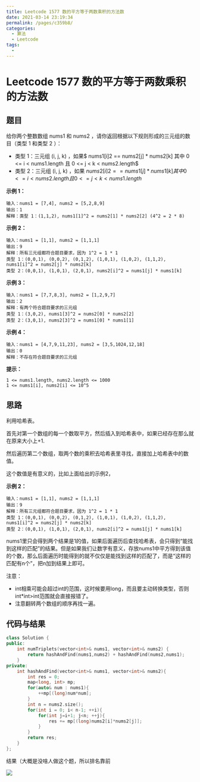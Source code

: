 ```yaml
---
title: Leetcode 1577 数的平方等于两数乘积的方法数
date: 2021-03-14 23:19:34
permalink: /pages/c359b8/
categories:
  - 算法
  - Leetcode
tags:
  - 
---
```

# Leetcode 1577 数的平方等于两数乘积的方法数

## 题目

给你两个整数数组 nums1 和 nums2 ，请你返回根据以下规则形成的三元组的数目（类型 1 和类型 2 ）：

- 类型 1：三元组 (i, j, k) ，如果$ nums1[i]2 == nums2[j] * nums2[k] 其中 0 <= i < nums1.length 且 0 <= j < k < nums2.length$
- 类型 2：三元组 (i, j, k) ，如果 $nums2[i]2 == nums1[j] * nums1[k] 其中 0 <= i < nums2.length 且 0 <= j < k < nums1.length$

**示例 1：**

```
输入：nums1 = [7,4], nums2 = [5,2,8,9]
输出：1
解释：类型 1：(1,1,2), nums1[1]^2 = nums2[1] * nums2[2] (4^2 = 2 * 8)
```

**示例 2：**

```
输入：nums1 = [1,1], nums2 = [1,1,1]
输出：9
解释：所有三元组都符合题目要求，因为 1^2 = 1 * 1
类型 1：(0,0,1), (0,0,2), (0,1,2), (1,0,1), (1,0,2), (1,1,2), nums1[i]^2 = nums2[j] * nums2[k]
类型 2：(0,0,1), (1,0,1), (2,0,1), nums2[i]^2 = nums1[j] * nums1[k]
```

**示例 3：**

```
输入：nums1 = [7,7,8,3], nums2 = [1,2,9,7]
输出：2
解释：有两个符合题目要求的三元组
类型 1：(3,0,2), nums1[3]^2 = nums2[0] * nums2[2]
类型 2：(3,0,1), nums2[3]^2 = nums1[0] * nums1[1]
```

**示例 4：**

```
输入：nums1 = [4,7,9,11,23], nums2 = [3,5,1024,12,18]
输出：0
解释：不存在符合题目要求的三元组
```

**提示：**

```
1 <= nums1.length, nums2.length <= 1000
1 <= nums1[i], nums2[i] <= 10^5
```

## 思路

利用哈希表。

首先对第一个数组的每一个数取平方，然后插入到哈希表中，如果已经存在那么就在原来大小上+1.

然后遍历第二个数组，取两个数的乘积去哈希表里寻找，直接加上哈希表中的数值。

这个数值是有意义的，比如上面给出的示例2，

**示例 2：**

```
输入：nums1 = [1,1], nums2 = [1,1,1]
输出：9
解释：所有三元组都符合题目要求，因为 1^2 = 1 * 1
类型 1：(0,0,1), (0,0,2), (0,1,2), (1,0,1), (1,0,2), (1,1,2), nums1[i]^2 = nums2[j] * nums2[k]
类型 2：(0,0,1), (1,0,1), (2,0,1), nums2[i]^2 = nums1[j] * nums1[k]
```

nums1里只会得到两个结果是1的值，如果后面遍历后查找哈希表，会只得到“能找到这样的匹配”的结果。但是如果我们让数字有意义，存放nums1中平方得到该值的个数，那么后面遍历时能得到的就不仅仅是能找到这样的匹配了，而是“这样的匹配有n个”，把n加到结果上即可。

注意：

- int相乘可能会超过int的范围，这时候要用long，而且要主动转换类型，否则int*int>int范围就会直接报错了。
- 注意翻转两个数组的顺序再找一遍。

## 代码与结果

```cpp
class Solution {
public:
    int numTriplets(vector<int>& nums1, vector<int>& nums2) {
        return hashAndFind(nums1,nums2) + hashAndFind(nums2,nums1);
    }
private:
    int hashAndFind(vector<int>& nums1, vector<int>& nums2){
        int res = 0;
        map<long, int> mp;
        for(auto& num : nums1){
            ++mp[(long)num*num];
        }
        int n = nums2.size();
        for(int i = 0; i< n-1; ++i){
            for(int j=i+1; j<n; ++j){
                res += mp[(long)nums2[i]*nums2[j]];
            }
        }
        return res;
    }
};
```

结果（大概是没啥人做这个题，所以排名靠前

![](https://gitee.com/molinchn/BlogImage/raw/master/img/20200908200818.png)